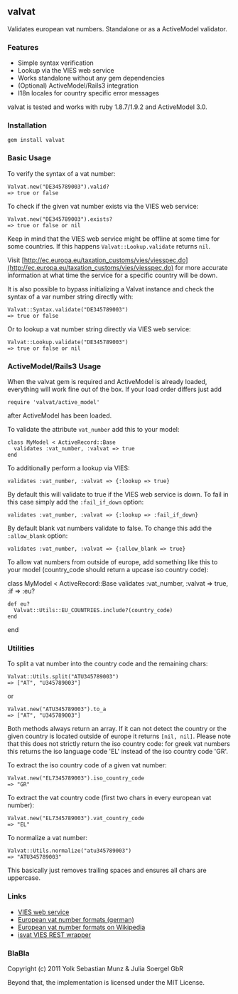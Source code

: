 ## valvat

Validates european vat numbers. Standalone or as a ActiveModel validator.

### Features

* Simple syntax verification
* Lookup via the VIES web service
* Works standalone without any gem dependencies
* (Optional) ActiveModel/Rails3 integration
* I18n locales for country specific error messages

valvat is tested and works with ruby 1.8.7/1.9.2 and ActiveModel 3.0.

### Installation

    gem install valvat

### Basic Usage

To verify the syntax of a vat number:

    Valvat.new("DE345789003").valid?
    => true or false
  
To check if the given vat number exists via the VIES web service:

    Valvat.new("DE345789003").exists?
    => true or false or nil
  
Keep in mind that the VIES web service might be offline at some time for some countries. If this happens `Valvat::Lookup.validate` returns `nil`.

Visit [http://ec.europa.eu/taxation_customs/vies/viesspec.do](http://ec.europa.eu/taxation_customs/vies/viesspec.do) for more accurate information at what time the service for a specific country will be down.

It is also possible to bypass initializing a Valvat instance and check the syntax of a var number string directly with:

    Valvat::Syntax.validate("DE345789003")
    => true or false
  
Or to lookup a vat number string directly via VIES web service:

    Valvat::Lookup.validate("DE345789003")
    => true or false or nil

### ActiveModel/Rails3 Usage

When the valvat gem is required and ActiveModel is already loaded, everything will work fine out of the box. If your load order differs just add

    require 'valvat/active_model'
  
after ActiveModel has been loaded.
  
To validate the attribute `vat_number` add this to your model:

    class MyModel < ActiveRecord::Base
      validates :vat_number, :valvat => true
    end
  
To additionally perform a lookup via VIES:

    validates :vat_number, :valvat => {:lookup => true}
  
By default this will validate to true if the VIES web service is down. To fail in this case simply add the `:fail_if_down` option:

    validates :vat_number, :valvat => {:lookup => :fail_if_down}
  
By default blank vat numbers validate to false. To change this add the `:allow_blank` option:

    validates :vat_number, :valvat => {:allow_blank => true}
    
To allow vat numbers from outside of europe, add something like this to your model (country_code should return a upcase iso country code):

  class MyModel < ActiveRecord::Base
    validates :vat_number, :valvat => true, :if => :eu?
    
    def eu?
      Valvat::Utils::EU_COUNTRIES.include?(country_code)
    end
  end

### Utilities

To split a vat number into the country code and the remaining chars:

    Valvat::Utils.split("ATU345789003")
    => ["AT", "U345789003"]
    
or

    Valvat.new("ATU345789003").to_a
    => ["AT", "U345789003"]
  
Both methods always return an array. If it can not detect the country or the given country is located outside of europe it returns `[nil, nil]`. Please note that this does not strictly return the iso country code: for greek vat numbers this returns the iso language code 'EL' instead of the iso country code 'GR'.

To extract the iso country code of a given vat number:

    Valvat.new("EL7345789003").iso_country_code
    => "GR"
  
To extract the vat country code (first two chars in every european vat number):

    Valvat.new("EL7345789003").vat_country_code
    => "EL"

To normalize a vat number:

    Valvat::Utils.normalize("atu345789003")
    => "ATU345789003"
  
This basically just removes trailing spaces and ensures all chars are uppercase.

### Links

* [VIES web service](http://ec.europa.eu/taxation_customs/vies)
* [European vat number formats (german)](http://bzst.de/DE/Steuern_International/USt_Identifikationsnummer/Merkblaetter/Aufbau_USt_IdNr.html)
* [European vat number formats on Wikipedia](http://en.wikipedia.org/wiki/European_Union_Value_Added_Tax)
* [isvat VIES REST wrapper](http://isvat.appspot.com/)

### BlaBla

Copyright (c) 2011 Yolk Sebastian Munz & Julia Soergel GbR

Beyond that, the implementation is licensed under the MIT License.